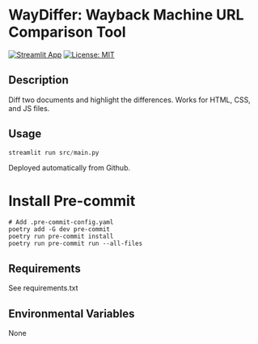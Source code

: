 # WayDiffer: Wayback Machine URL Comparison Tool
[![Streamlit App](https://static.streamlit.io/badges/streamlit_badge_black_white.svg)](https://share.streamlit.io/waydiffer/waydiffer/main/src/main.py)
[![License: MIT](https://img.shields.io/badge/License-MIT-yellow.svg)](https://opensource.org/licenses/MIT)

## Description
Diff two documents and highlight the differences.
Works for HTML, CSS, and JS files.

## Usage
```python
streamlit run src/main.py
```

Deployed automatically from Github.


# Install Pre-commit
```
# Add .pre-commit-config.yaml
poetry add -G dev pre-commit
poetry run pre-commit install
poetry run pre-commit run --all-files
```

## Requirements
See requirements.txt

## Environmental Variables
None
